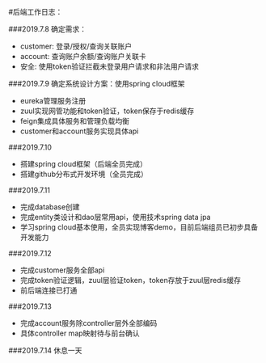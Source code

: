#后端工作日志：

###2019.7.8
确定需求：
* customer: 登录/授权/查询关联账户
* account: 查询账户余额/查询账户关联卡
* 安全: 使用token验证拦截未登录用户请求和非法用户请求

###2019.7.9
确定系统设计方案：使用spring cloud框架
* eureka管理服务注册
* zuul实现网管功能和token验证，token保存于redis缓存
* feign集成具体服务和管理负载均衡
* customer和account服务实现具体api

###2019.7.10
* 搭建spring cloud框架（后端全员完成）
* 搭建github分布式开发环境（全员完成）


###2019.7.11
* 完成database创建
* 完成entity类设计和dao层常用api，使用技术spring data jpa
* 学习spring cloud基本使用，全员实现博客demo，目前后端组员已初步具备开发能力

###2019.7.12
* 完成customer服务全部api
* 完成token验证逻辑，zuul层验证token，token存放于zuul层redis缓存
* 前后端连接已打通

###2019.7.13
* 完成account服务除controller层外全部编码
* 具体controller map映射待与前台确认

###2019.7.14
休息一天